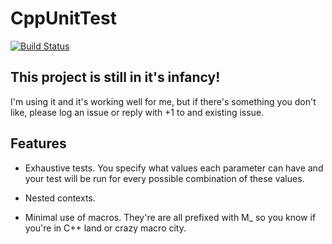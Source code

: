 # CppUnitTest

[![Build Status](https://travis-ci.org/simon-bourne/CppUnitTest.png)](https://travis-ci.org/simon-bourne/CppUnitTest)

## This project is still in it's infancy!
 
I'm using it and it's working well for me, but if there's something you don't like, please log an issue or reply with +1
to and existing issue.

## Features

- Exhaustive tests. You specify what values each parameter can have and your test will be run for every possible 
combination of these values.      

- Nested contexts.

- Minimal use of macros. They're are all prefixed with M_ so you know if you're in C++ land or crazy macro city.
